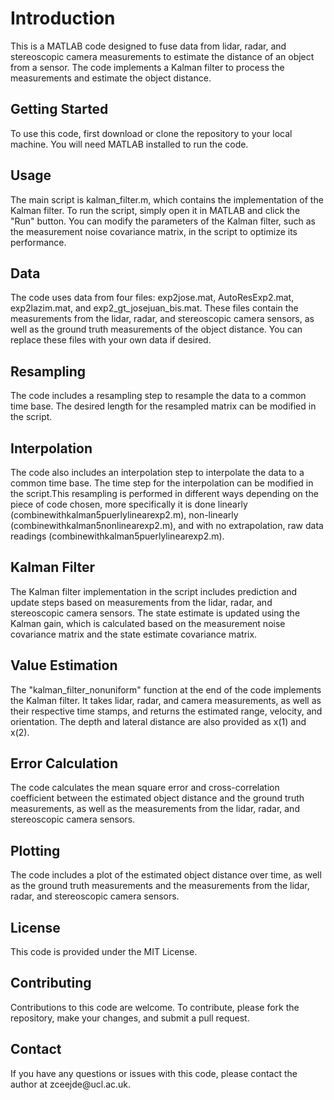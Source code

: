 <!DOCTYPE html>
<html>
<head>
</head>
<body>
	<h1>Introduction</h1>
	<p>This is a MATLAB code designed to fuse data from lidar, radar, and stereoscopic camera measurements to estimate the distance of an object from a sensor. The code implements a Kalman filter to process the measurements and estimate the object distance.</p>
  <h2>Getting Started</h2>
<p>To use this code, first download or clone the repository to your local machine. You will need MATLAB installed to run the code.</p>

<h2>Usage</h2>
<p>The main script is kalman_filter.m, which contains the implementation of the Kalman filter. To run the script, simply open it in MATLAB and click the "Run" button. You can modify the parameters of the Kalman filter, such as the measurement noise covariance matrix, in the script to optimize its performance.</p>

<h2>Data</h2>
<p>The code uses data from four files: exp2jose.mat, AutoResExp2.mat, exp2lazim.mat, and exp2_gt_josejuan_bis.mat. These files contain the measurements from the lidar, radar, and stereoscopic camera sensors, as well as the ground truth measurements of the object distance. You can replace these files with your own data if desired.</p>

<h2>Resampling</h2>
<p>The code includes a resampling step to resample the data to a common time base. The desired length for the resampled matrix can be modified in the script.</p>

<h2>Interpolation</h2>
<p>The code also includes an interpolation step to interpolate the data to a common time base. The time step for the interpolation can be modified in the script.This resampling is performed in different ways depending on the piece of code chosen, more specifically it is done linearly (combinewithkalman5puerlylinearexp2.m), non-linearly (combinewithkalman5nonlinearexp2.m), and with no extrapolation, raw data readings (combinewithkalman5puerlylinearexp2.m).</p>

<h2>Kalman Filter</h2>
<p>The Kalman filter implementation in the script includes prediction and update steps based on measurements from the lidar, radar, and stereoscopic camera sensors. The state estimate is updated using the Kalman gain, which is calculated based on the measurement noise covariance matrix and the state estimate covariance matrix.</p>

<h2>Value Estimation</h2>
<p>The "kalman_filter_nonuniform" function at the end of the code implements the Kalman filter. It takes lidar, radar, and camera measurements, as well as their respective time stamps, and returns the estimated range, velocity, and orientation. The depth and lateral distance are also provided as x(1) and x(2).</p>
 
<h2>Error Calculation</h2>
<p>The code calculates the mean square error and cross-correlation coefficient between the estimated object distance and the ground truth measurements, as well as the measurements from the lidar, radar, and stereoscopic camera sensors.</p>

<h2>Plotting</h2>
<p>The code includes a plot of the estimated object distance over time, as well as the ground truth measurements and the measurements from the lidar, radar, and stereoscopic camera sensors.</p>

<h2>License</h2>
<p>This code is provided under the MIT License.</p>

<h2>Contributing</h2>
<p>Contributions to this code are welcome. To contribute, please fork the repository, make your changes, and submit a pull request.</p>

<h2>Contact</h2>
<p>If you have any questions or issues with this code, please contact the author at zceejde@ucl.ac.uk.</p>
</body>
</html>
